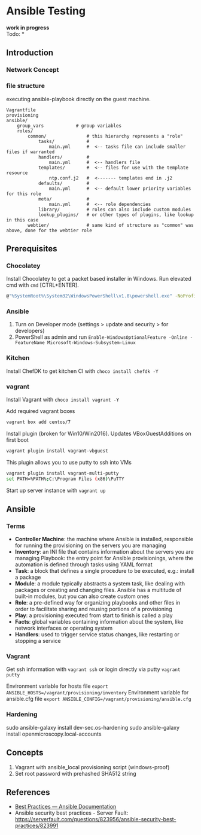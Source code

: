 # Ansible Testing

**work in progress**  
Todo:
*



## Introduction

### Network Concept



### file structure
executing ansible-playbook directly on the guest machine.
```
Vagrantfile
provisioning
ansible/
    group_vars            # group variables
    roles/
        common/               # this hierarchy represents a "role"
            tasks/            #
                main.yml      #  <-- tasks file can include smaller files if warranted
            handlers/         #
                main.yml      #  <-- handlers file
            templates/        #  <-- files for use with the template resource
                ntp.conf.j2   #  <------- templates end in .j2
            defaults/         #
                main.yml      #  <-- default lower priority variables for this role
            meta/             #
                main.yml      #  <-- role dependencies
            library/          # roles can also include custom modules
            lookup_plugins/   # or other types of plugins, like lookup in this case
        webtier/              # same kind of structure as "common" was above, done for the webtier role
```

## Prerequisites
### Chocolatey
Install Chocolatey to get a packet based installer in Windows.
Run elevated cmd with `cmd` [CTRL+ENTER].
```Bash
@"%SystemRoot%\System32\WindowsPowerShell\v1.0\powershell.exe" -NoProfile -InputFormat None -ExecutionPolicy Bypass -Command "iex ((New-Object System.Net.WebClient).DownloadString('https://chocolatey.org/install.ps1'))" && SET "PATH=%PATH%;%ALLUSERSPROFILE%\chocolatey\bin"
```
### Ansible
1. Turn on Developer mode (settings > update and security > for developers)
2. PowerShell as admin and run `Enable-WindowsOptionalFeature -Online -FeatureName Microsoft-Windows-Subsystem-Linux`

### Kitchen
Install ChefDK to get kitchen CI with `choco install chefdk -Y`

### vagrant
Install Vagrant with `choco install vagrant -Y`

Add required vagrant boxes
```Bash
vagrant box add centos/7
```

Install plugin (broken for Win10/Win2016). Updates VBoxGuestAdditions on first boot
```Bash
vagrant plugin install vagrant-vbguest
```

This plugin allows you to use putty to ssh into VMs
```Bash
vagrant plugin install vagrant-multi-putty
set PATH=%PATH%;C:\Program Files (x86)\PuTTY
```

Start up server instance with `vagrant up`

## Ansible
### Terms
* **Controller Machine**: the machine where Ansible is installed, responsible for running the provisioning on the servers you are managing
* **Inventory**: an INI file that contains information about the servers you are managing
Playbook: the entry point for Ansible provisionings, where the automation is defined through tasks using YAML format
* **Task**: a block that defines a single procedure to be executed, e.g.: install a package
* **Module**: a module typically abstracts a system task, like dealing with packages or creating and changing files. Ansible has a multitude of built-in modules, but you can also create custom ones
* **Role**: a pre-defined way for organizing playbooks and other files in order to facilitate sharing and reusing portions of a provisioning
* **Play**: a provisioning executed from start to finish is called a play
* **Facts**: global variables containing information about the system, like network interfaces or operating system
* **Handlers**: used to trigger service status changes, like restarting or stopping a service

### Vagrant
Get ssh information with `vagrant ssh` or login directly via putty `vagrant putty`


Environment variable for hosts file `export ANSIBLE_HOSTS=/vagrant/provisioning/inventory`
Environment variable for ansible.cfg file `export ANSIBLE_CONFIG=/vagrant/provisioning/ansible.cfg`

### Hardening

sudo ansible-galaxy install dev-sec.os-hardening
sudo ansible-galaxy install openmicroscopy.local-accounts



## Concepts
1. Vagrant with ansible_local provisioning script (windows-proof)
2. Set root password with prehashed SHA512 string




## References
* [Best Practices — Ansible Documentation](http://docs.ansible.com/ansible/playbooks_best_practices.html#how-to-differentiate-staging-vs-production)
* Ansible security best practices - Server Fault: https://serverfault.com/questions/823956/ansible-security-best-practices/823991
